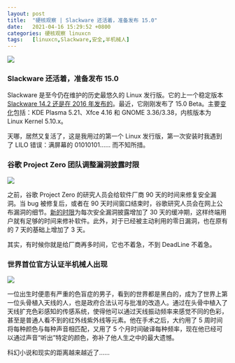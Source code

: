 ```yaml
---
layout: post
title:	"硬核观察 | Slackware 还活着，准备发布 15.0"
date:	2021-04-16 15:29:52 +0800 
categories:	硬核观察 linuxcn 
tags:	[linuxcn,Slackware,安全,半机械人]
---
```



![](/Asserts/Images//attachment/album/202104/16/152848v6kuh0asx2cgy23x.jpg)


### Slackware 还活着，准备发布 15.0


Slackware 是至今仍在维护的历史最悠久的 Linux 发行版。它的上一个稳定版本 [Slackware 14.2 还是在 2016 年发布的](http://www.slackware.com/index.html)。最近，它刚刚发布了 15.0 Beta。主要[变化](https://www.debugpoint.com/2021/04/slackware-15-0-beta/)包括：KDE Plasma 5.21、Xfce 4.16 和 GNOME 3.36/3.38，内核版本为 Linux Kernel 5.10.x。


天哪，居然又复活了，这是我用过的第一个 Linux 发行版，第一次安装时我遇到了 LILO 错误：满屏幕的 01010101…… 而不知所措。


### 谷歌 Project Zero 团队调整漏洞披露时限


![](/Asserts/Images//attachment/album/202104/16/152916b8io4j8pwvz9i988.jpg)


之前，谷歌 Project Zero 的研究人员会给软件厂商 90 天的时间来修复安全漏洞。当 bug 被修复后，或者在 90 天时间窗口结束时，谷歌研究人员会在网上公布漏洞的细节。[新的时限](https://googleprojectzero.blogspot.com/2021/04/policy-and-disclosure-2021-edition.html)为每次安全漏洞披露增加了 30 天的缓冲期，这样终端用户就有足够的时间来修补软件。此外，对于已经被主动利用的零日漏洞，也在原有的 7 天的基础上增加了 3 天。


其实，有时候你就是给厂商再多时间，它也不着急，不到 DeadLine 不着急。


### 世界首位官方认证半机械人出现


![](/Asserts/Images//attachment/album/202104/16/152935y1rghhulug3rwwqc.jpg)


一位出生时便患有严重的色盲症的男子，看到的世界都是黑白的，成为了世界上第一位头骨植入天线的人，也是政府合法认可与批准的改造人。通过在头骨中植入了天线扩充色彩感知的传感系统，使得他可以通过天线振动频率来感觉不同的色彩，甚至是普通人看不到的红外线紫外线等元素。他在手术之后，大约用了 5 周时间将每种颜色与每种声音相匹配，又用了 5 个月时间破译每种频率，现在他已经可以通过声音“听出”特定的颜色，弥补了他人生之中的最大遗憾。


科幻小说和现实的距离越来越近了……
